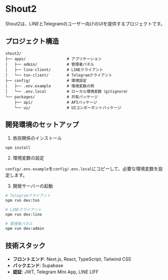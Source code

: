 # Shout2

Shout2は、LINEとTelegramのユーザー向けのUIを提供するプロジェクトです。

## プロジェクト構造

```
shout2/
├── apps/                  # アプリケーション
│   ├── admin/             # 管理者パネル
│   ├── line-client/       # LINEクライアント
│   └── ton-client/        # Telegramクライアント
├── config/                # 環境設定
│   ├── .env.example       # 環境変数の例
│   └── .env.local         # ローカル環境変数（gitignore）
└── packages/              # 共有パッケージ
    ├── api/               # APIパッケージ
    └── ui/                # UIコンポーネントパッケージ
```

## 開発環境のセットアップ

1. 依存関係のインストール

```bash
npm install
```

2. 環境変数の設定

`config/.env.example`を`config/.env.local`にコピーして、必要な環境変数を設定します。

3. 開発サーバーの起動

```bash
# Telegramクライアント
npm run dev:ton

# LINEクライアント
npm run dev:line

# 管理者パネル
npm run dev:admin
```

## 技術スタック

- **フロントエンド**: Next.js, React, TypeScript, Tailwind CSS
- **バックエンド**: Supabase
- **認証**: JWT, Telegram Mini App, LINE LIFF
